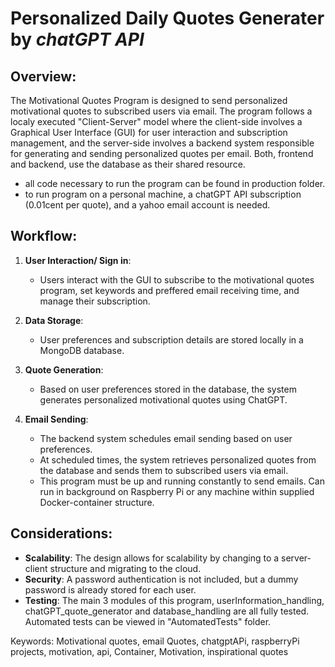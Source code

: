 # Personalized Daily Quotes Generater by *chatGPT API*

## Overview:

The Motivational Quotes Program is designed to send personalized motivational quotes to subscribed users via email. The program follows a localy executed "Client-Server" model where the client-side involves a Graphical User Interface (GUI) for user interaction and subscription management, and the server-side involves a backend system responsible for generating and sending personalized quotes per email. Both, frontend and backend, use the database as their shared resource.

- all code necessary to run the program can be found in production folder.
- to run program on a personal machine, a chatGPT API subscription (0.01cent per quote), and a yahoo email account is needed.

## Workflow:

1. **User Interaction/ Sign in**:
   - Users interact with the GUI to subscribe to the motivational quotes program, set keywords and preffered email receiving time, and manage their subscription.
   
2. **Data Storage**:
   - User preferences and subscription details are stored locally in a MongoDB database.

3. **Quote Generation**:
   - Based on user preferences stored in the database, the system generates personalized motivational quotes using ChatGPT.

4. **Email Sending**:
   - The backend system schedules email sending based on user preferences.
   - At scheduled times, the system retrieves personalized quotes from the database and sends them to subscribed users via email.
   - This program must be up and running constantly to send emails. Can run in background on Raspberry Pi or any machine within supplied Docker-container structure.

## Considerations:

- **Scalability**: The design allows for scalability by changing to a server-client structure and migrating to the cloud.
- **Security**: A password authentication is not included, but a dummy password is already stored for each user.
- **Testing**: The main 3 modules of this program, userInformation_handling, chatGPT_quote_generator and database_handling are all fully tested. Automated tests can be viewed in "AutomatedTests" folder.

Keywords: Motivational quotes, email Quotes, chatgptAPi, raspberryPi projects, motivation, api, Container, Motivation, inspirational quotes
